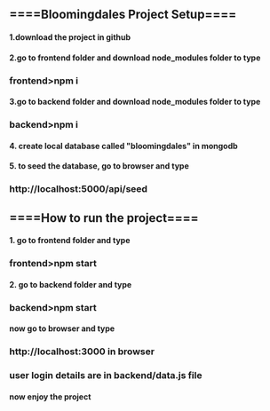 ## ====Bloomingdales Project Setup====

#### 1.download the project in github

#### 2.go to frontend folder and download node_modules folder to type

### frontend>npm i

#### 3.go to backend folder and download node_modules folder to type

### backend>npm i

#### 4. create local database called "bloomingdales" in mongodb

#### 5. to seed the database, go to browser and type

### http://localhost:5000/api/seed

## ====How to run the project====

#### 1. go to frontend folder and type

### frontend>npm start

#### 2. go to backend folder and type

### backend>npm start

#### now go to browser and type

### http://localhost:3000 in browser
### user login details are in backend/data.js file
#### now enjoy the project
